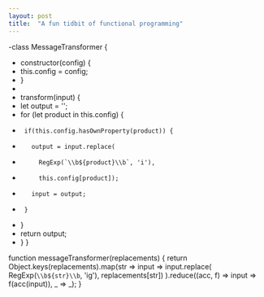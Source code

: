 ```yaml
---
layout: post
title:  "A fun tidbit of functional programming"
---
```


-class MessageTransformer {
-  constructor(config) {
-    this.config = config;
-  }
-
-  transform(input) {
-    let output = '';
-    for (let product in this.config) {
-      if(this.config.hasOwnProperty(product)) {
-        output = input.replace(
-          RegExp(`\\b${product}\\b`, 'i'),
-          this.config[product]);
-        input = output;
-      }
-    }
-    return output;
-  }
}


function messageTransformer(replacements) {
  return Object.keys(replacements).map(str =>
    input => input.replace(
      RegExp(`\\b${str}\\b`, 'ig'),
      replacements[str])
  ).reduce((acc, f) => input => f(acc(input)), _ => _);
}
